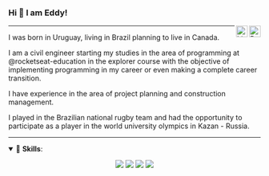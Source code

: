 <h3>Hi 👋 I am Eddy!</h3>

<a href="https://app.rocketseat.com.br/me/efpecapedra/" target="_blank" rel="nofollow"><img align="right" width="23rem" src="https://github.com/efpecapedra/efpecapedra/blob/master/assets/rocketseat.png?raw=true" alt="Rocketseat: @efpecapedra"/></a>
<a href="https://www.linkedin.com/in/efpecapedra/" target="_blank" rel="nofollow"><img align="right" width="23rem" src="https://github.com/efpecapedra/efpecapedra/blob/master/assets/linkedin.png?raw=true" alt="LinkedIn: @efpecapedra"/></a>

---

I was born in Uruguay, living in Brazil planning to live in Canada.

I am a civil engineer starting my studies in the area of programming at @rocketseat-education in the explorer course with the objective of implementing programming in my career or even making a complete career transition.

I have experience in the area of project planning and construction management.

I played in the Brazilian national rugby team and had the opportunity to participate as a player in the world university olympics in Kazan - Russia.

---

<details open>
<summary>🚀 <b>Skills</b>:</summary>

<p align="center">
<img src="https://img.shields.io/badge/html-%23E34F26.svg?&style=for-the-badge&logo=html5&logoColor=white"/>
<img src="https://img.shields.io/badge/css-%231572B6.svg?&style=for-the-badge&logo=css3&logoColor=white"/>
<img src="https://img.shields.io/badge/javascript%20-%23323330.svg?&style=for-the-badge&logo=javascript&logoColor=%23F7DF1E"/>
<img src="https://img.shields.io/badge/git-%23F05033.svg?&style=for-the-badge&logo=git&logoColor=white"/>
</p>
  



